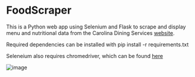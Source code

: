# FoodScraper

This is a Python web app using Selenium and Flask to scrape and display menu and nutritional data from the Carolina Dining Services [website](dining.unc.edu). 

Required dependencies can be installed with 
    pip install -r requirements.txt

Seleneium also requires chromedriver, which can be found [here](https://chromedriver.chromium.org/downloads)

![image](https://i.imgur.com/2JdpJnE.png)